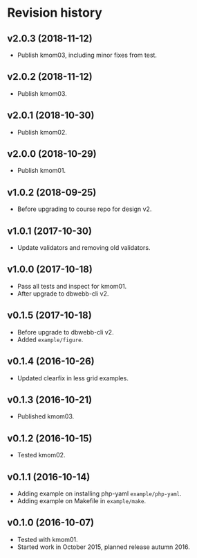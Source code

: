 Revision history
===================


v2.0.3 (2018-11-12)
-------------------

* Publish kmom03, including minor fixes from test.



v2.0.2 (2018-11-12)
-------------------

* Publish kmom03.



v2.0.1 (2018-10-30)
-------------------

* Publish kmom02.



v2.0.0 (2018-10-29)
-------------------

* Publish kmom01.



v1.0.2 (2018-09-25)
-------------------

* Before upgrading to course repo for design v2.



v1.0.1 (2017-10-30)
-------------------

* Update validators and removing old validators.



v1.0.0 (2017-10-18)
-------------------

* Pass all tests and inspect for kmom01.
* After upgrade to dbwebb-cli v2.



v0.1.5 (2017-10-18)
-------------------

* Before upgrade to dbwebb-cli v2.
* Added `example/figure`.



v0.1.4 (2016-10-26)
-------------------

* Updated clearfix in less grid examples.



v0.1.3 (2016-10-21)
-------------------

* Published kmom03.



v0.1.2 (2016-10-15)
-------------------

* Tested kmom02.



v0.1.1 (2016-10-14)
-------------------

* Adding example on installing php-yaml `example/php-yaml`.
* Adding example on Makefile in `example/make`.



v0.1.0 (2016-10-07)
-------------------

* Tested with kmom01.
* Started work in October 2015, planned release autumn 2016.
